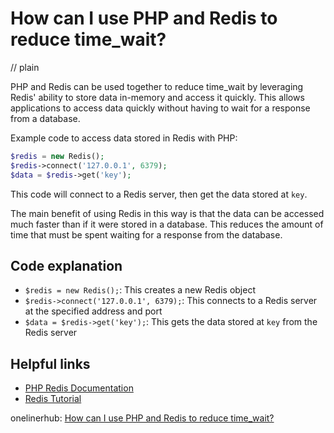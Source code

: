 # How can I use PHP and Redis to reduce time_wait?
// plain

PHP and Redis can be used together to reduce time_wait by leveraging Redis' ability to store data in-memory and access it quickly. This allows applications to access data quickly without having to wait for a response from a database.

Example code to access data stored in Redis with PHP:
```php
$redis = new Redis();
$redis->connect('127.0.0.1', 6379);
$data = $redis->get('key');
```

This code will connect to a Redis server, then get the data stored at `key`.

The main benefit of using Redis in this way is that the data can be accessed much faster than if it were stored in a database. This reduces the amount of time that must be spent waiting for a response from the database.

## Code explanation

- `$redis = new Redis();`: This creates a new Redis object
- `$redis->connect('127.0.0.1', 6379);`: This connects to a Redis server at the specified address and port
- `$data = $redis->get('key');`: This gets the data stored at `key` from the Redis server

## Helpful links
- [PHP Redis Documentation](https://redis.io/clients/php)
- [Redis Tutorial](https://redis.io/topics/redis-tutorial)

onelinerhub: [How can I use PHP and Redis to reduce time_wait?](https://onelinerhub.com/predis/how-can-i-use-php-and-redis-to-reduce-time-wait)